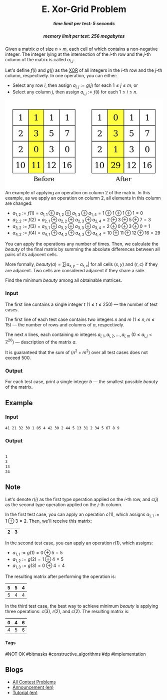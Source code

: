 <h1 style='text-align: center;'> E. Xor-Grid Problem</h1>

<h5 style='text-align: center;'>time limit per test: 5 seconds</h5>
<h5 style='text-align: center;'>memory limit per test: 256 megabytes</h5>

Given a matrix $a$ of size $n \times m$, each cell of which contains a non-negative integer. The integer lying at the intersection of the $i$-th row and the $j$-th column of the matrix is called $a_{i,j}$.

Let's define $f(i)$ and $g(j)$ as the [XOR](https://en.wikipedia.org/wiki/Exclusive_or) of all integers in the $i$-th row and the $j$-th column, respectively. In one operation, you can either: 

* Select any row $i$, then assign $a_{i,j} := g(j)$ for each $1 \le j \le m$; or
* Select any column $j$, then assign $a_{i,j} := f(i)$ for each $1 \le i \le n$.

 ![](images/3ad45bee646fd98f1fde1a1caab7627c01708237.png) An example of applying an operation on column $2$ of the matrix. In this example, as we apply an operation on column $2$, all elements in this column are changed: 

* $a_{1,2} := f(1) = a_{1,1} \oplus a_{1,2} \oplus a_{1,3} \oplus a_{1,4} = 1 \oplus 1 \oplus 1 \oplus 1 = 0$
* $a_{2,2} := f(2) = a_{2,1} \oplus a_{2,2} \oplus a_{2,3} \oplus a_{2,4} = 2 \oplus 3 \oplus 5 \oplus 7 = 3$
* $a_{3,2} := f(3) = a_{3,1} \oplus a_{3,2} \oplus a_{3,3} \oplus a_{3,4} = 2 \oplus 0 \oplus 3 \oplus 0 = 1$
* $a_{4,2} := f(4) = a_{4,1} \oplus a_{4,2} \oplus a_{4,3} \oplus a_{4,4} = 10 \oplus 11 \oplus 12 \oplus 16 = 29$

You can apply the operations any number of times. Then, we calculate the $\textit{beauty}$ of the final matrix by summing the absolute differences between all pairs of its adjacent cells.

More formally, $\textit{beauty}(a) = \sum|a_{x,y} - a_{r,c}|$ for all cells $(x, y)$ and $(r, c)$ if they are adjacent. Two cells are considered adjacent if they share a side.

Find the minimum $\textit{beauty}$ among all obtainable matrices.

### Input

The first line contains a single integer $t$ ($1 \le t \le 250$) — the number of test cases.

The first line of each test case contains two integers $n$ and $m$ ($1 \le n, m \le 15$) — the number of rows and columns of $a$, respectively.

The next $n$ lines, each containing $m$ integers $a_{i,1}, a_{i,2}, \ldots, a_{i,m}$ ($0 \le a_{i,j} < 2^{20}$) — description of the matrix $a$.

It is guaranteed that the sum of $(n^2 + m^2)$ over all test cases does not exceed $500$.

### Output

For each test case, print a single integer $b$ — the smallest possible $\textit{beauty}$ of the matrix.

## Example

### Input


```text
41 21 32 30 1 05 4 42 30 2 44 5 13 31 2 34 5 67 8 9
```
### Output

```text

1
3
13
24

```
## Note

Let's denote $r(i)$ as the first type operation applied on the $i$-th row, and $c(j)$ as the second type operation applied on the $j$-th column.

In the first test case, you can apply an operation $c(1)$, which assigns $a_{1,1} := 1 \oplus 3 = 2$. Then, we'll receive this matrix: 

 

| 2 | 3 |
| --- | --- |

 In the second test case, you can apply an operation $r(1)$, which assigns: 

* $a_{1,1} := g(1) = 0 \oplus 5 = 5$
* $a_{1,2} := g(2) = 1 \oplus 4 = 5$
* $a_{1,3} := g(3) = 0 \oplus 4 = 4$

The resulting matrix after performing the operation is: 

 

| 5 | 5 | 4 |
| --- | --- | --- |
| 5 | 4 | 4 |

 In the third test case, the best way to achieve minimum $\textit{beauty}$ is applying three operations: $c(3)$, $r(2)$, and $c(2)$. The resulting matrix is: 

 

| 0 | 4 | 6 |
| --- | --- | --- |
| 4 | 5 | 6 |

 

#### Tags 

#NOT OK #bitmasks #constructive_algorithms #dp #implementation 

## Blogs
- [All Contest Problems](../Codeforces_Round_963_(Div._2).md)
- [Announcement (en)](../blogs/Announcement_(en).md)
- [Tutorial (en)](../blogs/Tutorial_(en).md)
